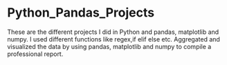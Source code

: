 # Python_Pandas_Projects

These are the different projects I did in Python and pandas, matplotlib and numpy.
I used different functions like regex,if elif else etc.
Aggregated and visualized the data by using pandas, matplotlib and numpy to compile a professional report.
